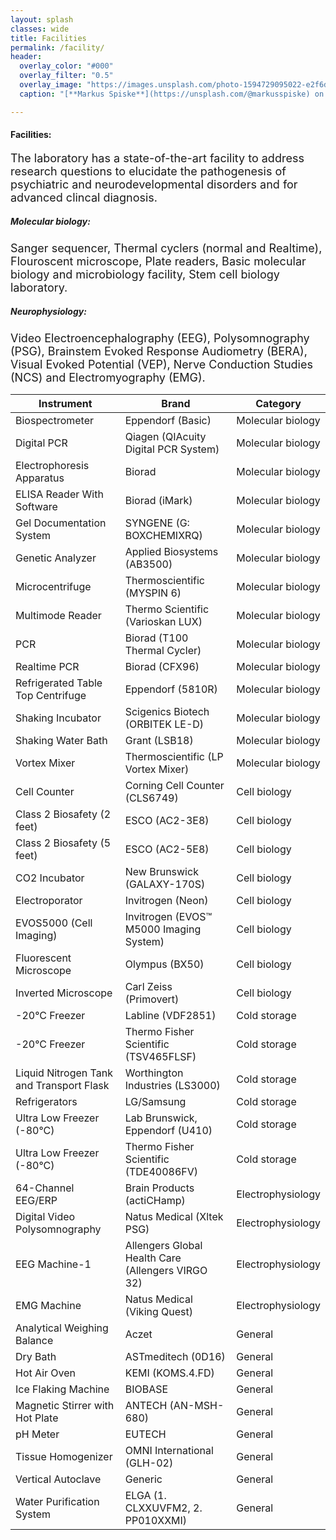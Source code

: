 ```yaml
---
layout: splash
classes: wide
title: Facilities
permalink: /facility/
header:
  overlay_color: "#000"
  overlay_filter: "0.5"
  overlay_image: "https://images.unsplash.com/photo-1594729095022-e2f6d2eece9c?ixlib=rb-1.2.1&ixid=MnwxMjA3fDB8MHxwaG90by1wYWdlfHx8fGVufDB8fHx8&auto=format&fit=crop&w=1771&q=80"
  caption: "[**Markus Spiske**](https://unsplash.com/@markusspiske) on [*Unsplash*](https://unsplash.com)"

---
```



#### **Facilities:**
<font size = "4"> The laboratory has a state-of-the-art facility to address research questions to elucidate the pathogenesis of psychiatric and neurodevelopmental disorders and for advanced clincal diagnosis.</font>
##### **Molecular biology:** 
<font size = "4"> Sanger sequencer, Thermal cyclers (normal and Realtime), Flouroscent microscope, Plate readers, Basic molecular biology and microbiology facility, Stem cell biology laboratory.</font>
##### **Neurophysiology:** 
<font size = "4"> Video Electroencephalography (EEG), Polysomnography (PSG), Brainstem Evoked Response Audiometry (BERA), Visual Evoked Potential (VEP), Nerve Conduction Studies (NCS) and Electromyography (EMG).</font>


| Instrument                            | Brand                                     | Category             |
|---------------------------------------|-------------------------------------------|----------------------|
| Biospectrometer                       | Eppendorf (Basic)                         | Molecular biology    |
| Digital PCR                           | Qiagen (QIAcuity Digital PCR System)      | Molecular biology    |
| Electrophoresis Apparatus             | Biorad                                    | Molecular biology    |
| ELISA Reader With Software            | Biorad (iMark)                            | Molecular biology    |
| Gel Documentation System              | SYNGENE (G: BOXCHEMIXRQ)                  | Molecular biology    |
| Genetic Analyzer                      | Applied Biosystems (AB3500)               | Molecular biology    |
| Microcentrifuge                       | Thermoscientific (MYSPIN 6)               | Molecular biology    |
| Multimode Reader                      | Thermo Scientific (Varioskan LUX)         | Molecular biology    |
| PCR                                   | Biorad (T100 Thermal Cycler)              | Molecular biology    |
| Realtime PCR                          | Biorad (CFX96)                            | Molecular biology    |
| Refrigerated Table Top Centrifuge     | Eppendorf (5810R)                         | Molecular biology    |
| Shaking Incubator                     | Scigenics Biotech (ORBITEK LE-D)          | Molecular biology    |
| Shaking Water Bath                    | Grant (LSB18)                             | Molecular biology    |
| Vortex Mixer                          | Thermoscientific (LP Vortex Mixer)        | Molecular biology    |
| Cell Counter                          | Corning Cell Counter (CLS6749)            | Cell biology         |
| Class 2 Biosafety (2 feet)            | ESCO (AC2-3E8)                            | Cell biology         |
| Class 2 Biosafety (5 feet)            | ESCO (AC2-5E8)                            | Cell biology         |
| CO2 Incubator                         | New Brunswick (GALAXY-170S)               | Cell biology         |
| Electroporator                        | Invitrogen (Neon)                         | Cell biology         |
| EVOS5000 (Cell Imaging)               | Invitrogen (EVOS™ M5000 Imaging System)   | Cell biology         |
| Fluorescent Microscope                | Olympus (BX50)                            | Cell biology         |
| Inverted Microscope                   | Carl Zeiss (Primovert)                    | Cell biology         |
| -20°C Freezer                         | Labline (VDF2851)                         | Cold storage         |
| -20°C Freezer                         | Thermo Fisher Scientific (TSV465FLSF)    | Cold storage         |
| Liquid Nitrogen Tank and Transport Flask | Worthington Industries (LS3000)          | Cold storage         |
| Refrigerators                         | LG/Samsung                                | Cold storage         |
| Ultra Low Freezer (-80°C)             | Lab Brunswick, Eppendorf (U410)           | Cold storage         |
| Ultra Low Freezer (-80°C)             | Thermo Fisher Scientific (TDE40086FV)    | Cold storage         |
| 64-Channel EEG/ERP                    | Brain Products (actiCHamp)                | Electrophysiology    |
| Digital Video Polysomnography         | Natus Medical (Xltek PSG)                 | Electrophysiology    |
| EEG Machine-1                         | Allengers Global Health Care (Allengers VIRGO 32) | Electrophysiology |
| EMG Machine                           | Natus Medical (Viking Quest)              | Electrophysiology    |
| Analytical Weighing Balance           | Aczet                                     | General              |
| Dry Bath                              | ASTmeditech (0D16)                        | General              |
| Hot Air Oven                          | KEMI (KOMS.4.FD)                          | General              |
| Ice Flaking Machine                   | BIOBASE                                   | General              |
| Magnetic Stirrer with Hot Plate       | ANTECH (AN-MSH-680)                       | General              |
| pH Meter                              | EUTECH                                   | General              |
| Tissue Homogenizer                    | OMNI International (GLH-02)               | General              |
| Vertical Autoclave                    | Generic                                   | General              |
| Water Purification System             | ELGA (1. CLXXUVFM2, 2. PP010XXMI)         | General              |
